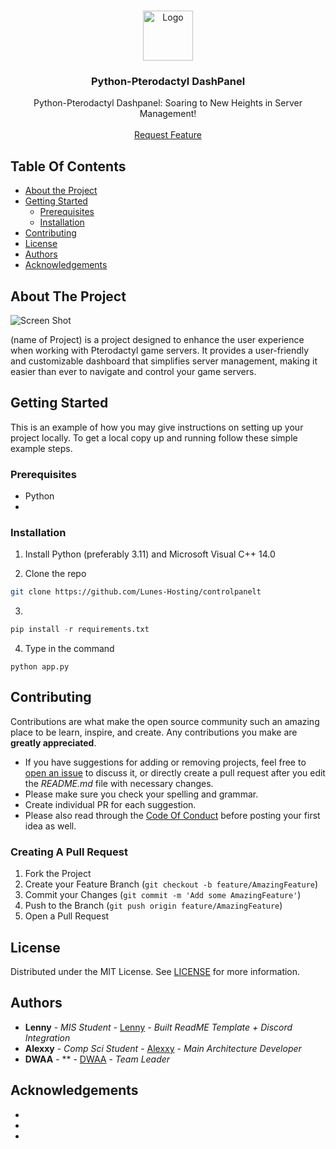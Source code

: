 <br/>
<p align="center">
  <a href="https://github.com/Lunes-Hosting/controlpanel">
    <img src="https://cdn.discordapp.com/avatars/1054831148557160639/b2c68aac0866e48f36f318d0137ced98.png?size=1024" alt="Logo" width="80" height="80">
  </a>

  <h3 align="center">Python-Pterodactyl DashPanel</h3>

  <p align="center">
    Python-Pterodactyl Dashpanel: Soaring to New Heights in Server Management!
    <br/>
    <br/>
    <a href="https://github.com/Lunes-Hosting/controlpanel/issues">Request Feature</a>
  </p>
</p>


## Table Of Contents

* [About the Project](#about-the-project)
* [Getting Started](#getting-started)
  * [Prerequisites](#prerequisites)
  * [Installation](#installation)
* [Contributing](#contributing)
* [License](#license)
* [Authors](#authors)
* [Acknowledgements](#acknowledgements)

## About The Project

![Screen Shot](https://media.licdn.com/dms/image/D562DAQGMmA-FcxyG8Q/profile-treasury-image-shrink_800_800/0/1695065224963?e=1696568400&v=beta&t=eBJgKJNxicomJTqk6LYryhLo0UvTkIpSet1NepyDqcs)

(name of Project) is a project designed to enhance the user experience when working with Pterodactyl game servers. It provides a user-friendly and customizable dashboard that simplifies server management, making it easier than ever to navigate and control your game servers.

## Getting Started

This is an example of how you may give instructions on setting up your project locally.
To get a local copy up and running follow these simple example steps.

### Prerequisites

* Python
* 

### Installation

1. Install Python (preferably 3.11) and Microsoft Visual C++ 14.0

2. Clone the repo

```sh
git clone https://github.com/Lunes-Hosting/controlpanelt
```

3. 
```py
pip install -r requirements.txt
```

4. Type in the command

```Py
python app.py
```

## Contributing

Contributions are what make the open source community such an amazing place to be learn, inspire, and create. Any contributions you make are **greatly appreciated**.
* If you have suggestions for adding or removing projects, feel free to [open an issue](https://github.com//controlpanel/issues/new) to discuss it, or directly create a pull request after you edit the *README.md* file with necessary changes.
* Please make sure you check your spelling and grammar.
* Create individual PR for each suggestion.
* Please also read through the [Code Of Conduct](https://github.com//controlpanel/blob/main/CODE_OF_CONDUCT.md) before posting your first idea as well.

### Creating A Pull Request

1. Fork the Project
2. Create your Feature Branch (`git checkout -b feature/AmazingFeature`)
3. Commit your Changes (`git commit -m 'Add some AmazingFeature'`)
4. Push to the Branch (`git push origin feature/AmazingFeature`)
5. Open a Pull Request

## License

Distributed under the MIT License. See [LICENSE](https://github.com//controlpanel/blob/main/LICENSE.md) for more information.

## Authors

* **Lenny** - *MIS Student* - [Lenny](https://github.com/JewishLewish) - *Built ReadME Template + Discord Integration*
* **Alexxy** - *Comp Sci Student* - [Alexxy](https://github.com/ItsNotAlexy) - *Main Architecture Developer*
* **DWAA** - ** - [DWAA](https://github.com/DWAA1660) - *Team Leader*

## Acknowledgements

* []()
* []()
* []()
